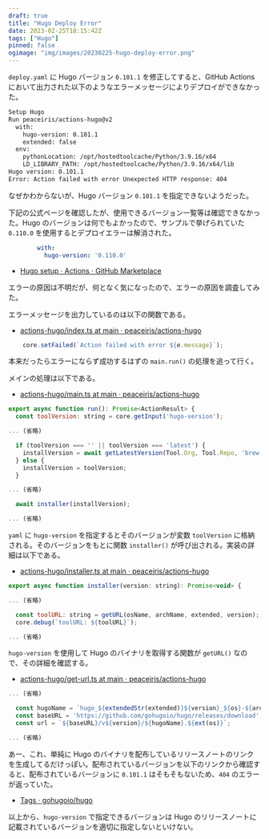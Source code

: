 ```yaml
---
draft: true
title: "Hugo Deploy Error"
date: 2023-02-25T18:15:42Z
tags: ["Hugo"]
pinned: false
ogimage: "img/images/20230225-hugo-deploy-error.png"
---
```


`deploy.yaml` に Hugo バージョン `0.101.1` を修正してすると、GitHub Actions において出力された以下のようなエラーメッセージによりデプロイができなかった。

```bash
Setup Hugo
Run peaceiris/actions-hugo@v2
  with:
    hugo-version: 0.101.1
    extended: false
  env:
    pythonLocation: /opt/hostedtoolcache/Python/3.9.16/x64
    LD_LIBRARY_PATH: /opt/hostedtoolcache/Python/3.9.16/x64/lib
Hugo version: 0.101.1
Error: Action failed with error Unexpected HTTP response: 404
```

なぜかわからないが、Hugo バージョン `0.101.1` を指定できないようだった。

下記の公式ページを確認したが、使用できるバージョン一覧等は確認できなかった。Hugo のバージョンは何でもよかったので、サンプルで挙げられていた `0.110.0` を使用するとデプロイエラーは解消された。

```yaml
        with:
          hugo-version: '0.110.0'
```

- [Hugo setup · Actions · GitHub Marketplace](https://github.com/marketplace/actions/hugo-setup)

エラーの原因は不明だが、何となく気になったので、エラーの原因を調査してみた。

エラーメッセージを出力しているのは以下の関数である。

- [actions-hugo/index.ts at main · peaceiris/actions-hugo](https://github.com/peaceiris/actions-hugo/blob/main/src/index.ts#L8)

```js
    core.setFailed(`Action failed with error ${e.message}`);
```

本来だったらエラーにならず成功するはずの `main.run()` の処理を追って行く。

メインの処理は以下である。

- [actions-hugo/main.ts at main · peaceiris/actions-hugo](https://github.com/peaceiris/actions-hugo/blob/main/src/main.ts#L49)

```js
export async function run(): Promise<ActionResult> {
  const toolVersion: string = core.getInput('hugo-version');

... (省略)

  if (toolVersion === '' || toolVersion === 'latest') {
    installVersion = await getLatestVersion(Tool.Org, Tool.Repo, 'brew');
  } else {
    installVersion = toolVersion;
  }

... (省略)

  await installer(installVersion);

... (省略)
```

`yaml` に `hugo-version` を指定するとそのバージョンが変数 `toolVersion` に格納される。そのバージョンをもとに関数 `installer()` が呼び出される。実装の詳細は以下である。

- [actions-hugo/installer.ts at main · peaceiris/actions-hugo](https://github.com/peaceiris/actions-hugo/blob/main/src/installer.ts#L46)

```js
export async function installer(version: string): Promise<void> {

... (省略)

  const toolURL: string = getURL(osName, archName, extended, version);
  core.debug(`toolURL: ${toolURL}`);

... (省略)
```

`hugo-version` を使用して Hugo のバイナリを取得する関数が `getURL()` なので、その詳細を確認する。

- [actions-hugo/get-url.ts at main · peaceiris/actions-hugo](https://github.com/peaceiris/actions-hugo/blob/main/src/get-url.ts#L27)

```js
... (省略)

  const hugoName = `hugo_${extendedStr(extended)}${version}_${os}-${arch}`;
  const baseURL = 'https://github.com/gohugoio/hugo/releases/download';
  const url = `${baseURL}/v${version}/${hugoName}.${ext(os)}`;

... (省略)
```

あー、これ、単純に Hugo のバイナリを配布しているリリースノートのリンクを生成してるだけっぽい。配布されているバージョンを以下のリンクから確認すると、配布されているバージョンに `0.101.1` はそもそもないため、`404` のエラーが返っていた。

- [Tags · gohugoio/hugo](https://github.com/gohugoio/hugo/tags?after=v0.103.0)

以上から、`hugo-version` で指定できるバージョンは Hugo のリリースノートに記載されているバージョンを適切に指定しないといけない。
